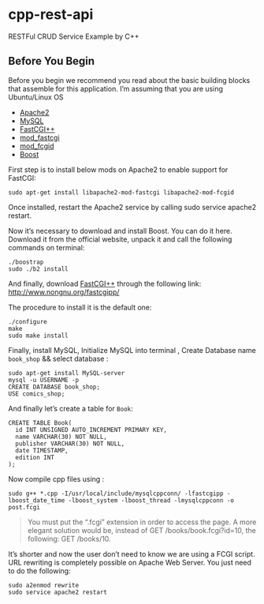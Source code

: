 # cpp-rest-api
RESTFul CRUD Service Example by C++

## Before You Begin

Before you begin we recommend you read about the basic building blocks that assemble for this application. I’m assuming that you are using Ubuntu/Linux OS

* [Apache2](http://www.apache.org/)
* [MySQL](https://www.mysql.com/)
* [FastCGI++](http://www.nongnu.org/fastcgipp/)
* [mod_fastcgi](http://www.fastcgi.com/mod_fastcgi/docs/mod_fastcgi.html)
* [mod_fcgid](http://httpd.apache.org/mod_fcgid/)
* [Boost](http://www.boost.org/)

First step is to install below mods on Apache2 to enable support for FastCGI:

```
sudo apt-get install libapache2-mod-fastcgi libapache2-mod-fcgid
```

Once installed, restart the Apache2 service by calling sudo service apache2 restart.

Now it’s necessary to download and install Boost. You can do it here. Download it from the official website, unpack it and call the following commands on terminal:
```
./boostrap
sudo ./b2 install
```
And finally, download [FastCGI++](http://www.nongnu.org/fastcgipp/) through the following link: http://www.nongnu.org/fastcgipp/

The procedure to install it is the default one:

```
./configure
make
sudo make install
```

Finally, install MySQL, Initialize MySQL into terminal , Create Database name `book_shop` && select database :
```
sudo apt-get install MySQL-server
mysql -u USERNAME -p
CREATE DATABASE book_shop;
USE comics_shop;
```

And finally let’s create a table for `Book`:

```
CREATE TABLE Book(
  id INT UNSIGNED AUTO_INCREMENT PRIMARY KEY,
  name VARCHAR(30) NOT NULL,
  publisher VARCHAR(30) NOT NULL,
  date TIMESTAMP,
  edition INT
);
```
Now compile cpp files using :

```
sudo g++ *.cpp -I/usr/local/include/mysqlcppconn/ -lfastcgipp -lboost_date_time -lboost_system -lboost_thread -lmysqlcppconn -o post.fcgi
```
>You must put the “.fcgi” extension in order to access the page. A more elegant solution would be, instead of GET /books/book.fcgi?id=10, the following: GET /books/10.

It’s shorter and now the user don’t need to know we are using a FCGI script. URL rewriting is completely possible on Apache Web Server. You just need to do the following:

```
sudo a2enmod rewrite
sudo service apache2 restart
```
